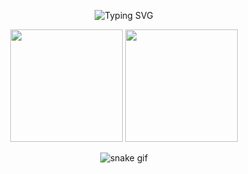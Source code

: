 <!-- Banner animado (você pode trocar a imagem por uma sua depois) -->
<p align="center">
  <img src="https://readme-typing-svg.herokuapp.com?color=00FFAA&center=true&vCenter=true&lines=Olá,+me+chamo+Henrico+Sanches!;Desenvolvedor+em+formação;Apaixonado+por+tecnologia+e+inovação!" alt="Typing SVG" />
</p>

<!-- GitHub Stats -->
<p align="center">
  <img height="180em" src="https://github-readme-stats.vercel.app/api?username=HenricoSanches&show_icons=true&theme=tokyonight&include_all_commits=true&count_private=true"/>
  <img height="180em" src="https://github-readme-stats.vercel.app/api/top-langs/?username=HenricoSanches&layout=compact&langs_count=7&theme=tokyonight"/>
</p>

<!-- Snake Game animado -->
<p align="center">
  <img src="https://github.com/HenricoSanches/HenricoSanches/blob/output/github-contribution-grid-snake.svg" alt="snake gif" />
</p>
